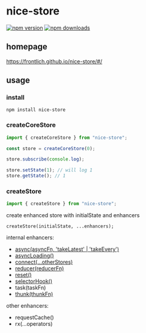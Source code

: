 # nice-store

[![npm version](https://img.shields.io/npm/v/nice-store.svg)](https://www.npmjs.com/package/nice-store)
[![npm downloads](https://img.shields.io/npm/dm/nice-store.svg)](https://www.npmjs.com/package/nice-store)

## homepage

https://frontlich.github.io/nice-store/#/

## usage

### install

`npm install nice-store`

### createCoreStore

```js
import { createCoreStore } from "nice-store";

const store = createCoreStore(0);

store.subscribe(console.log);

store.setState(1); // will log 1
store.getState(); // 1
```

### createStore

```js
import { createStore } from "nice-store";
```

create enhanced store with initialState and enhancers

`createStore(initialState, ...enhancers);`

internal enhancers:

- [async(asyncFn, 'takeLatest' | 'takeEvery')](https://frontlich.github.io/nice-store/#/zh-cn/internal-enhancer?id=async)
- [asyncLoading()](https://frontlich.github.io/nice-store/#/zh-cn/internal-enhancer?id=asyncLoading)
- [connect(...otherStores)](https://frontlich.github.io/nice-store/#/zh-cn/internal-enhancer?id=connect)
- [reducer(reducerFn)](https://frontlich.github.io/nice-store/#/zh-cn/internal-enhancer?id=reducer)
- [reset()](https://frontlich.github.io/nice-store/#/zh-cn/internal-enhancer?id=reset)
- [selectorHook()](https://frontlich.github.io/nice-store/#/zh-cn/internal-enhancer?id=selectorhook)
- task(taskFn)
- [thunk(thunkFn)](https://frontlich.github.io/nice-store/#/zh-cn/internal-enhancer?id=thunk)

other enhancers:

- requestCache()
- rx(...operators)
